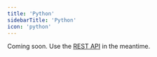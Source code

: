 ```yaml
---
title: 'Python'
sidebarTitle: 'Python'
icon: 'python'
---
```


Coming soon. Use the [REST API](/reference/api) in the meantime.
